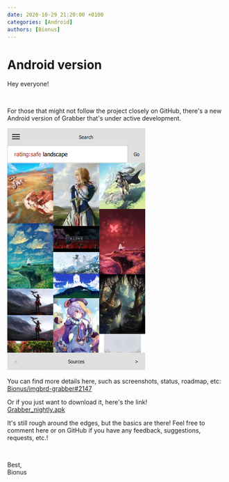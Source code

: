 ```yaml
---
date: 2020-10-29 21:20:00 +0100
categories: [Android]
authors: [Bionus]
---
```



# Android version

Hey everyone!

&nbsp;

For those that might not follow the project closely on GitHub, there's a new Android version of Grabber that's under active development.

<!-- more -->

![Screenshot](../../assets/img/blog/android-version.png)

You can find more details here, such as screenshots, status, roadmap, etc:  
[Bionus/imgbrd-grabber#2147](https://github.com/Bionus/imgbrd-grabber/issues/2147)

Or if you just want to download it, here's the link!  
[Grabber_nightly.apk](https://github.com/Bionus/imgbrd-grabber/releases/download/nightly/Grabber_nightly.apk)

It's still rough around the edges, but the basics are there! Feel free to comment here or on GitHub if you have any feedback, suggestions, requests, etc.!

&nbsp;

Best,  
Bionus